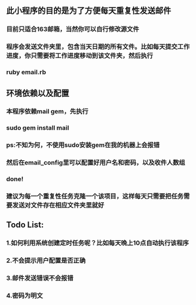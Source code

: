 ## 此小程序的目的是为了方便每天重复性发送邮件
### 目前只适合163邮箱，当然你可以自行修改源文件
### 程序会发送文件夹里，包含当天日期的所有文件。比如每天提交工作进度，你只需要将工作进度移动到该文件夹，然后执行
### ruby email.rb
## 环境依赖以及配置
### 本程序依赖mail gem，先执行
### sudo gem install mail
### ps:不知为何，不使用sudo安装gem在我的机器上会报错
### 然后在email_config里可以配置好用户名和密码，以及收件人数组
### done!
### 建议为每一个重复性任务克隆一个该项目，这样每天只需要把任务需要发送对文件存在相应文件夹里就好
## Todo List:
### 1.如何利用系统创建定时任务呢？比如每天晚上10点自动执行该程序
### 2.不会提示用户配置是否正确
### 3.邮件发送错误不会报错
### 4.密码为明文
